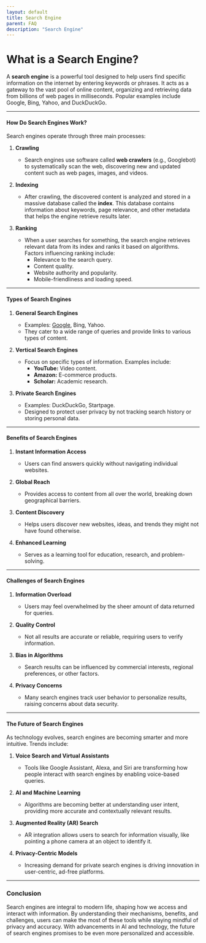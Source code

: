 ```yaml
---
layout: default
title: Search Engine
parent: FAQ
description: "Search Engine"
---
```


# What is a Search Engine?

A **search engine** is a powerful tool designed to help users find specific information on the internet by entering keywords or phrases. It acts as a gateway to the vast pool of online content, organizing and retrieving data from billions of web pages in milliseconds. Popular examples include Google, Bing, Yahoo, and DuckDuckGo.

---

#### How Do Search Engines Work?

Search engines operate through three main processes:

1. **Crawling**
    - Search engines use software called **web crawlers** (e.g., Googlebot) to systematically scan the web, discovering new and updated content such as web pages, images, and videos.

2. **Indexing**
    - After crawling, the discovered content is analyzed and stored in a massive database called the **index**. This database contains information about keywords, page relevance, and other metadata that helps the engine retrieve results later.

3. **Ranking**
    - When a user searches for something, the search engine retrieves relevant data from its index and ranks it based on algorithms. Factors influencing ranking include:
        - Relevance to the search query.
        - Content quality.
        - Website authority and popularity.
        - Mobile-friendliness and loading speed.

---

#### Types of Search Engines

1. **General Search Engines**
    - Examples: [Google](./google/index.md), Bing, Yahoo.
    - They cater to a wide range of queries and provide links to various types of content.

2. **Vertical Search Engines**
    - Focus on specific types of information. Examples include:
        - **YouTube:** Video content.
        - **Amazon:** E-commerce products.
        - **Scholar:** Academic research.

3. **Private Search Engines**
    - Examples: DuckDuckGo, Startpage.
    - Designed to protect user privacy by not tracking search history or storing personal data.

---

#### Benefits of Search Engines

1. **Instant Information Access**
    - Users can find answers quickly without navigating individual websites.

2. **Global Reach**
    - Provides access to content from all over the world, breaking down geographical barriers.

3. **Content Discovery**
    - Helps users discover new websites, ideas, and trends they might not have found otherwise.

4. **Enhanced Learning**
    - Serves as a learning tool for education, research, and problem-solving.

---

#### Challenges of Search Engines

1. **Information Overload**
    - Users may feel overwhelmed by the sheer amount of data returned for queries.

2. **Quality Control**
    - Not all results are accurate or reliable, requiring users to verify information.

3. **Bias in Algorithms**
    - Search results can be influenced by commercial interests, regional preferences, or other factors.

4. **Privacy Concerns**
    - Many search engines track user behavior to personalize results, raising concerns about data security.

---

#### The Future of Search Engines

As technology evolves, search engines are becoming smarter and more intuitive. Trends include:

1. **Voice Search and Virtual Assistants**
    - Tools like Google Assistant, Alexa, and Siri are transforming how people interact with search engines by enabling voice-based queries.

2. **AI and Machine Learning**
    - Algorithms are becoming better at understanding user intent, providing more accurate and contextually relevant results.

3. **Augmented Reality (AR) Search**
    - AR integration allows users to search for information visually, like pointing a phone camera at an object to identify it.

4. **Privacy-Centric Models**
    - Increasing demand for private search engines is driving innovation in user-centric, ad-free platforms.

---

### Conclusion

Search engines are integral to modern life, shaping how we access and interact with information. By understanding their mechanisms, benefits, and challenges, users can make the most of these tools while staying mindful of privacy and accuracy. With advancements in AI and technology, the future of search engines promises to be even more personalized and accessible.